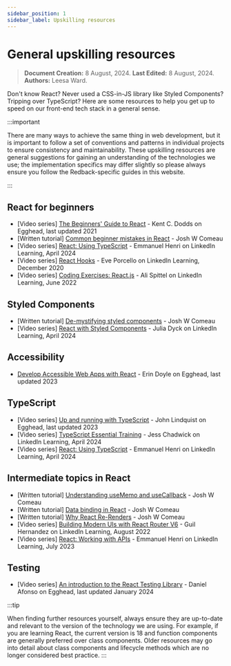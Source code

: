 ```yaml
---
sidebar_position: 1
sidebar_label: Upskilling resources
---
```


# General upskilling resources

> **Document Creation:** 8 August, 2024. **Last Edited:** 8 August, 2024. **Authors:** Leesa Ward.

Don't know React? Never used a CSS-in-JS library like Styled Components? Tripping over TypeScript? Here are some resources to help you get up to speed on our front-end tech stack in a general sense. 

:::important

There are many ways to achieve the same thing in web development, but it is important to follow a set of conventions and patterns in individual projects to ensure consistency and maintainability. These upskilling resources are general suggestions for gaining an understanding of the technologies we use; the implementation specifics may differ slightly so please always ensure you follow the Redback-specific guides in this website.

:::

## React for beginners
- [Video series] [The Beginners' Guide to React](https://egghead.io/courses/the-beginner-s-guide-to-react) - Kent C. Dodds on Egghead, last updated 2021
- [Written tutorial] [Common beginner mistakes in React](https://www.joshwcomeau.com/react/common-beginner-mistakes/) - Josh W Comeau
- [Video series] [React: Using TypeScript](https://www.linkedin.com/learning/react-using-typescript-23743818) - Emmanuel Henri on LinkedIn Learning, April 2024
- [Video series] [React Hooks](https://www.linkedin.com/learning/react-hooks?u=2104084) - Eve Porcello on LinkedIn Learning, December 2020
- [Video series] [Coding Exercises: React.js](https://www.linkedin.com/learning/coding-exercises-react-js/put-your-react-js-skills-to-the-test?u=2104084) - Ali Spittel on LinkedIn Learning, June 2022

## Styled Components 
- [Written tutorial] [De-mystifying styled components](https://www.joshwcomeau.com/react/demystifying-styled-components/) - Josh W Comeau
- [Video series] [React with Styled Components](https://www.linkedin.com/learning/react-with-styled-components?u=2104084) - Julia Dyck on LinkedIn Learning, April 2024

## Accessibility
- [Develop Accessible Web Apps with React](https://egghead.io/courses/develop-accessible-web-apps-with-react) - Erin Doyle on Egghead, last updated 2023

## TypeScript
- [Video series] [Up and running with TypeScript](https://egghead.io/courses/up-and-running-with-typescript) - John Lindquist on Egghead, last updated 2023
- [Video series] [TypeScript Essential Training](https://www.linkedin.com/learning/typescript-essential-training-14687057?u=2104084) - Jess Chadwick on LinkedIn Learning, April 2024
- [Video series] [React: Using TypeScript](https://www.linkedin.com/learning/react-using-typescript-23743818) - Emmanuel Henri on LinkedIn Learning, April 2024

## Intermediate topics in React
- [Written tutorial] [Understanding useMemo and useCallback](https://www.joshwcomeau.com/react/usememo-and-usecallback/) - Josh W Comeau
- [Written tutorial] [Data binding in React](https://www.joshwcomeau.com/react/data-binding/) - Josh W Comeau
- [Written tutorial] [Why React Re-Renders](https://www.joshwcomeau.com/react/why-react-re-renders/) - Josh W Comeau
- [Video series] [Building Modern UIs with React Router V6](https://www.linkedin.com/learning/building-modern-uis-with-react-router-v6?u=2104084) - Guil Hernandez on LinkedIn Learning, August 2022
- [Video series] [React: Working with APIs](https://www.linkedin.com/learning/react-working-with-apis-22613064) - Emmanuel Henri on LinkedIn Learning, July 2023

## Testing
- [Video series] [An introduction to the React Testing Library](https://egghead.io/courses/an-introduction-to-the-react-testing-library-42204aaa) - Daniel Afonso on Egghead, last updated January 2024


:::tip

When finding further resources yourself, always ensure they are up-to-date and relevant to the version of the technology we are using. For example, if you are learning React, the current version is 18 and function components are generally preferred over class components. Older resources may go into detail about class components and lifecycle methods which are no longer considered best practice.
:::

